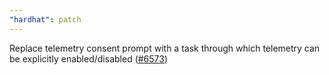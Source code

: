 ```yaml
---
"hardhat": patch
---
```


Replace telemetry consent prompt with a task through which telemetry can be explicitly enabled/disabled ([#6573](https://github.com/NomicFoundation/hardhat/pull/6573))

